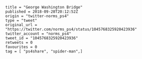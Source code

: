 ```
title = "George Washington Bridge"
published = 2018-09-28T20:12:52Z
origin = "twitter-norms_ps4"
type = "tweet"
original_url = "https://twitter.com/norms_ps4/status/1045768325920423936"
twitter_account = "norms_ps4"
tweet_id = "1045768325920423936"
retweets = 0
favourites = 0
tag = [ "ps4share", "spider-man",]
```

<p class='image'><img src='https://mnf.m17s.net/2018/09/28/DoNQv6CX0AIgoN5.jpg' alt=''></p>

